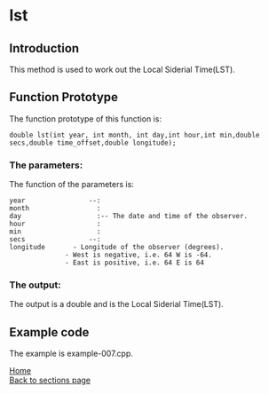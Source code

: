 # lst

## Introduction

This method is used to work out the Local Siderial Time(LST).

## Function Prototype
 
The function prototype of this function is:

	double lst(int year, int month, int day,int hour,int min,double secs,double time_offset,double longitude);

### The parameters:
The function of the parameters is:

	year				--: 
	month				  : 
	day				      :-- The date and time of the observer.
	hour				  :
	min				      :
	secs				--:
	longitude		- Longitude of the observer (degrees).
				  - West is negative, i.e. 64 W is -64.
				  - East is positive, i.e. 64 E is 64

### The output: 

The output is a double and is the Local Siderial Time(LST).

## Example code

The example is example-007.cpp.

[Home](readme.md)  
[Back to sections page](Sections.md)